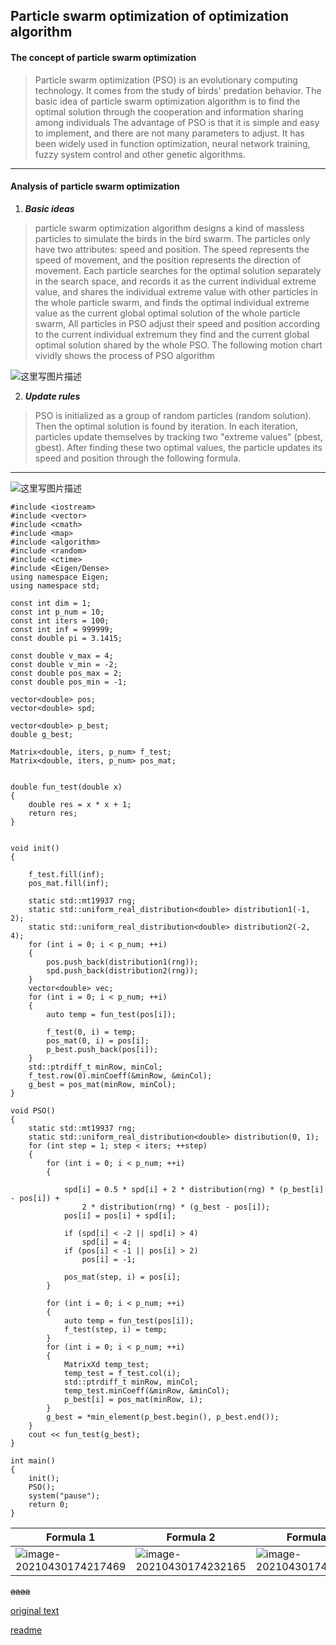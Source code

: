 ## Particle swarm optimization of optimization algorithm



####  The concept of particle swarm optimization

> Particle swarm optimization (PSO) is an evolutionary computing technology. It comes from the study of birds' predation behavior. The basic idea of particle swarm optimization algorithm is to find the optimal solution through the cooperation and information sharing among individuals
> The advantage of PSO is that it is simple and easy to implement, and there are not many parameters to adjust. It has been widely used in function optimization, neural network training, fuzzy system control and other genetic algorithms.

---

####  Analysis of particle swarm optimization

1. ***Basic ideas***

> particle swarm optimization algorithm designs a kind of massless particles to simulate the birds in the bird swarm. The particles only have two attributes: speed and position. The speed represents the speed of movement, and the position represents the direction of movement. Each particle searches for the optimal solution separately in the search space, and records it as the current individual extreme value, and shares the individual extreme value with other particles in the whole particle swarm, and finds the optimal individual extreme value as the current global optimal solution of the whole particle swarm, All particles in PSO adjust their speed and position according to the current individual extremum they find and the current global optimal solution shared by the whole PSO. The following motion chart vividly shows the process of PSO algorithm

![这里写图片描述](https://img-blog.csdn.net/20180803102329735?watermark/2/text/aHR0cHM6Ly9ibG9nLmNzZG4ubmV0L2RhYWlrdWFpY2h1YW4=/font/5a6L5L2T/fontsize/400/fill/I0JBQkFCMA==/dissolve/70)

2. ***Update rules***

> PSO is initialized as a group of random particles (random solution). Then the optimal solution is found by iteration. In each iteration, particles update themselves by tracking two "extreme values" (pbest, gbest). After finding these two optimal values, the particle updates its speed and position through the following formula.

***

![这里写图片描述](https://img-blog.csdn.net/20180803100337670?watermark/2/text/aHR0cHM6Ly9ibG9nLmNzZG4ubmV0L2RhYWlrdWFpY2h1YW4=/font/5a6L5L2T/fontsize/400/fill/I0JBQkFCMA==/dissolve/70)

```
#include <iostream>
#include <vector>
#include <cmath>
#include <map>
#include <algorithm>
#include <random>
#include <ctime>
#include <Eigen/Dense>
using namespace Eigen;
using namespace std;

const int dim = 1;
const int p_num = 10;
const int iters = 100;
const int inf = 999999;
const double pi = 3.1415;

const double v_max = 4;
const double v_min = -2;
const double pos_max = 2;
const double pos_min = -1;

vector<double> pos;
vector<double> spd;

vector<double> p_best;
double g_best;

Matrix<double, iters, p_num> f_test;
Matrix<double, iters, p_num> pos_mat;


double fun_test(double x)
{
    double res = x * x + 1;
    return res;
}


void init()
{
   
    f_test.fill(inf);
    pos_mat.fill(inf);

    static std::mt19937 rng;
    static std::uniform_real_distribution<double> distribution1(-1, 2);
    static std::uniform_real_distribution<double> distribution2(-2, 4);
    for (int i = 0; i < p_num; ++i)
    {
        pos.push_back(distribution1(rng));
        spd.push_back(distribution2(rng));
    }
    vector<double> vec;
    for (int i = 0; i < p_num; ++i)
    {
        auto temp = fun_test(pos[i]);
    
        f_test(0, i) = temp;
        pos_mat(0, i) = pos[i];
        p_best.push_back(pos[i]);
    }
    std::ptrdiff_t minRow, minCol;
    f_test.row(0).minCoeff(&minRow, &minCol);
    g_best = pos_mat(minRow, minCol);
}

void PSO()
{
    static std::mt19937 rng;
    static std::uniform_real_distribution<double> distribution(0, 1);
    for (int step = 1; step < iters; ++step)
    {
        for (int i = 0; i < p_num; ++i)
        {
         
            spd[i] = 0.5 * spd[i] + 2 * distribution(rng) * (p_best[i] - pos[i]) +
                2 * distribution(rng) * (g_best - pos[i]);
            pos[i] = pos[i] + spd[i];
      
            if (spd[i] < -2 || spd[i] > 4)
                spd[i] = 4;
            if (pos[i] < -1 || pos[i] > 2)
                pos[i] = -1;
    
            pos_mat(step, i) = pos[i];
        }
      
        for (int i = 0; i < p_num; ++i)
        {
            auto temp = fun_test(pos[i]);
            f_test(step, i) = temp;
        }
        for (int i = 0; i < p_num; ++i)
        {
            MatrixXd temp_test;
            temp_test = f_test.col(i);
            std::ptrdiff_t minRow, minCol;
            temp_test.minCoeff(&minRow, &minCol);
            p_best[i] = pos_mat(minRow, i);
        }
        g_best = *min_element(p_best.begin(), p_best.end());
    }
    cout << fun_test(g_best);
}

int main()
{
    init();
    PSO();
    system("pause");
    return 0;
}
```

| Formula 1                                                    | Formula 2                                                    | Formula 3                                                    |
| ------------------------------------------------------------ | ------------------------------------------------------------ | ------------------------------------------------------------ |
| ![image-20210430174217469](C:\Users\fxx\AppData\Roaming\Typora\typora-user-images\image-20210430174217469.png) | ![image-20210430174232165](C:\Users\fxx\AppData\Roaming\Typora\typora-user-images\image-20210430174232165.png) | ![image-20210430174246511](C:\Users\fxx\AppData\Roaming\Typora\typora-user-images\image-20210430174246511.png) |

~~aaaa~~

[original text]([粒子群算法及其改进算法_算法小白，嘤嘤嘤的博客-CSDN博客_改进粒子群算法](https://blog.csdn.net/weixin_45307421/article/details/94043473?ops_request_misc=%7B%22request%5Fid%22%3A%22161976705516780264093497%22%2C%22scm%22%3A%2220140713.130102334.pc%5Fall.%22%7D&request_id=161976705516780264093497&biz_id=0&utm_medium=distribute.pc_search_result.none-task-blog-2~all~first_rank_v2~rank_v29-20-94043473.pc_search_result_cache&utm_term=算法))

[readme](/README.md)

